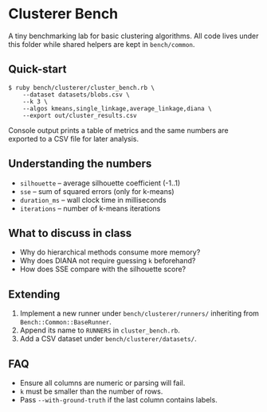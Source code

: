 # Clusterer Bench

A tiny benchmarking lab for basic clustering algorithms. All code lives under
this folder while shared helpers are kept in `bench/common`.

## Quick-start

```
$ ruby bench/clusterer/cluster_bench.rb \
    --dataset datasets/blobs.csv \
    --k 3 \
    --algos kmeans,single_linkage,average_linkage,diana \
    --export out/cluster_results.csv
```

Console output prints a table of metrics and the same numbers are exported to a
CSV file for later analysis.

## Understanding the numbers

* `silhouette` – average silhouette coefficient (-1..1)
* `sse` – sum of squared errors (only for k-means)
* `duration_ms` – wall clock time in milliseconds
* `iterations` – number of k-means iterations

## What to discuss in class

* Why do hierarchical methods consume more memory?
* Why does DIANA not require guessing `k` beforehand?
* How does SSE compare with the silhouette score?

## Extending

1. Implement a new runner under `bench/clusterer/runners/` inheriting from
   `Bench::Common::BaseRunner`.
2. Append its name to `RUNNERS` in `cluster_bench.rb`.
3. Add a CSV dataset under `bench/clusterer/datasets/`.

## FAQ

* Ensure all columns are numeric or parsing will fail.
* `k` must be smaller than the number of rows.
* Pass `--with-ground-truth` if the last column contains labels.
